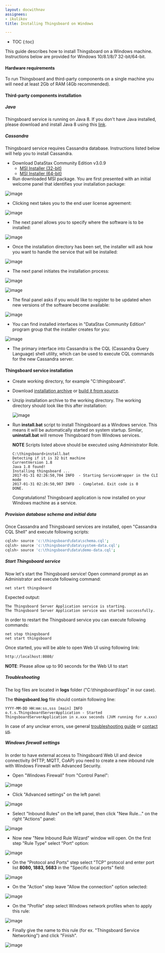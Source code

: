 ```yaml
---
layout: docwithnav
assignees:
- ikulikov
title: Installing Thingsboard on Windows

---
```


* TOC
{:toc}

This guide describes how to install Thingsboard on a Windows machine.
Instructions below are provided for Windows 10/8.1/8/7 32-bit/64-bit. 

#### Hardware requirements

To run Thingsboard and third-party components on a single machine you will need at least 2Gb of RAM (4Gb recommended).

#### Third-party components installation

##### Java

Thingsboard service is running on Java 8. 
If you don't have Java installed, please download and install Java 8 using this [link](https://java.com/en/download/).

##### Cassandra

Thingsboard service requires Cassandra database.
Instructions listed below will help you to install Cassandra.

- Download DataStax Community Edition v3.0.9
    - [MSI Installer (32-bit)](http://downloads.datastax.com/community/datastax-community-32bit_3.0.9.msi)
    - [MSI Installer (64-bit)](http://downloads.datastax.com/community/datastax-community-64bit_3.0.9.msi)
- Run downloaded MSI package. You are first presented with an initial welcome panel that identifies your installation package:

 ![image](/images/user-guide/install/windows/windows-cassandra-1.png)
 
- Clicking next takes you to the end user license agreement:
 
 ![image](/images/user-guide/install/windows/windows-cassandra-2.png)
 
- The next panel allows you to specify where the software is to be installed:
   
 ![image](/images/user-guide/install/windows/windows-cassandra-3.png)

- Once the installation directory has been set, the installer will ask how you want to handle the service that will be installed:

 ![image](/images/user-guide/install/windows/windows-cassandra-4.png)

- The next panel initiates the installation process:

 ![image](/images/user-guide/install/windows/windows-cassandra-5.png)
 
 ![image](/images/user-guide/install/windows/windows-cassandra-6.png)

- The final panel asks if you would like to register to be updated when new versions of the software become available:

 ![image](/images/user-guide/install/windows/windows-cassandra-7.png)
 
- You can find installed interfaces in "DataStax Community Edition" program group that the installer creates for you:

 ![image](/images/user-guide/install/windows/windows-cassandra-8.png)
 
- The primary interface into Cassandra is the CQL (Cassandra Query Language) shell utility, which can be used to execute CQL commands for the new Cassandra server.
 
#### Thingsboard service installation

- Create working directory, for example "C:\thingsboard". 
- Download [installation archive](https://github.com/thingsboard/thingsboard/releases/download/v1.1/thingsboard-windows-1.1.zip) or [build it from source](/docs/user-guide/install/building-from-source).
- Unzip installation archive to the working directory. The working directory should look like this after installation:
 
  ![image](/images/user-guide/install/windows/windows-folder.png)

- Run **install.bat** script to install Thingsboard as a Windows service. 
  This means it will be automatically started on system startup. 
  Similar, **uninstall.bat** will remove Thingsboard from Windows services.
  
  **NOTE** Scripts listed above should be executed using Administrator Role.
  
  ```text
  C:\thingsboard>install.bat
  Detecting if it is 32 bit machine
  CurrentVersion 1.8
  Java 1.8 found!
  Installing thingsboard ...
  2017-01-31 02:26:50,704 INFO  - Starting ServiceWrapper in the CLI mode
  2017-01-31 02:26:50,907 INFO  - Completed. Exit code is 0
  DONE.
  ```
  
  Congratulations! Thingsboard application is now installed on your Windows machine as a service. 

##### Provision database schema and initial data

Once Cassandra and Thingsboard services are installed, open "Cassandra CQL Shell" and execute following scripts:

```bash
cqlsh> source 'c:\thingsboard\data\schema.cql';
cqlsh> source 'c:\thingsboard\data\system-data.cql';
cqlsh> source 'c:\thingsboard\data\demo-data.cql';
```

##### Start Thingsboard service

Now let's start the Thingsboard service!
Open command prompt as an Administrator and execute following command:

```shell
net start thingsboard
```

Expected output:

```text
The Thingsboard Server Application service is starting.
The Thingsboard Server Application service was started successfully.
```

In order to restart the Thingsboard service you can execute following commands:

```shell
net stop thingsboard
net start thingsboard
```

Once started, you will be able to open Web UI using following link:

```bash
http://localhost:8080/
```

**NOTE**: Please allow up to 90 seconds for the Web UI to start

##### Troubleshooting

The log files are located in **logs** folder ("C:\thingsboard\logs" in our case).

The **thingsboard.log** file should contain following line:

```text
YYYY-MM-DD HH:mm:ss,sss [main] INFO  o.t.s.ThingsboardServerApplication - Started ThingsboardServerApplication in x.xxx seconds (JVM running for x.xxx)

```

In case of any unclear errors, use general [troubleshooting guide](/docs/user-guide/troubleshooting/#getting-help) or [contact us](/docs/contact-us/).

##### Windows firewall settings

In order to have external access to Thingsboard Web UI and device connectivity (HTTP, MQTT, CoAP)
you need to create a new inbound rule with Windows Firewall with Advanced Security.
 
- Open "Windows Firewall" from "Control Panel":

![image](/images/user-guide/install/windows/windows7-firewall-1.png)

- Click "Advanced settings" on the left panel:

![image](/images/user-guide/install/windows/windows7-firewall-2.png)

- Select "Inbound Rules" on the left panel, then click "New Rule..." on the right "Actions" panel:

![image](/images/user-guide/install/windows/windows7-firewall-3.png)

- Now new "New Inbound Rule Wizard" window will open. On the first step "Rule Type" select "Port" option: 

![image](/images/user-guide/install/windows/windows7-firewall-4.png)

- On the "Protocol and Ports" step select "TCP" protocol and enter port list **8080, 1883, 5683** in the "Specific local ports" field:

![image](/images/user-guide/install/windows/windows7-firewall-5.png)

- On the "Action" step leave "Allow the connection" option selected:

![image](/images/user-guide/install/windows/windows7-firewall-6.png)

- On the "Profile" step select Windows network profiles when to apply this rule:

![image](/images/user-guide/install/windows/windows7-firewall-7.png)

- Finally give the name to this rule (for ex. "Thingsboard Service Networking") and click "Finish".

![image](/images/user-guide/install/windows/windows7-firewall-8.png)
